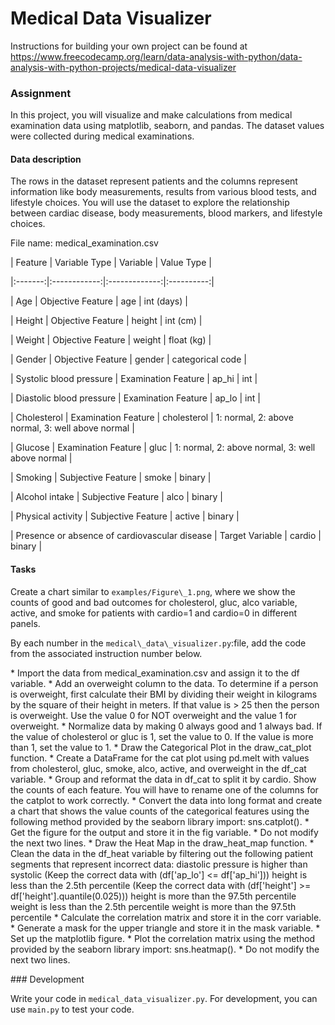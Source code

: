 # Medical Data Visualizer

Instructions for building your own project can be found at https://www.freecodecamp.org/learn/data-analysis-with-python/data-analysis-with-python-projects/medical-data-visualizer

### Assignment


In this project, you will visualize and make calculations from medical examination data using matplotlib, seaborn, and pandas. The dataset values were collected during medical examinations.



#### Data description


The rows in the dataset represent patients and the columns represent information like body measurements, results from various blood tests, and lifestyle choices. You will use the dataset to explore the relationship between cardiac disease, body measurements, blood markers, and lifestyle choices.



File name: medical\_examination.csv



| Feature | Variable Type | Variable      | Value Type |

|:-------:|:------------:|:-------------:|:----------:|

| Age | Objective Feature | age | int (days) |

| Height | Objective Feature | height | int (cm) |

| Weight | Objective Feature | weight | float (kg) |

| Gender | Objective Feature | gender | categorical code |

| Systolic blood pressure | Examination Feature | ap\_hi | int |

| Diastolic blood pressure | Examination Feature | ap\_lo | int |

| Cholesterol | Examination Feature | cholesterol | 1: normal, 2: above normal, 3: well above normal |

| Glucose | Examination Feature | gluc | 1: normal, 2: above normal, 3: well above normal |

| Smoking | Subjective Feature | smoke | binary |

| Alcohol intake | Subjective Feature | alco | binary |

| Physical activity | Subjective Feature | active | binary |

| Presence or absence of cardiovascular disease | Target Variable | cardio | binary |



#### Tasks


Create a chart similar to `examples/Figure\_1.png`, where we show the counts of good and bad outcomes for cholesterol, gluc, alco variable, active, and smoke for patients with cardio=1 and cardio=0 in different panels.



By each number in the `medical\_data\_visualizer.py`:file, add the code from the associated instruction number below.

\* Import the data from medical_examination.csv and assign it to the df variable.
\* Add an overweight column to the data. To determine if a person is overweight, first calculate their BMI by dividing their weight in kilograms by the square of 	their height in meters. If that value is > 25 then the person is overweight. Use the value 0 for NOT overweight and the value 1 for overweight.
\* Normalize data by making 0 always good and 1 always bad. If the value of cholesterol or gluc is 1, set the value to 0. If the value is more than 1, set the value 	to 1.
\* Draw the Categorical Plot in the draw_cat_plot function.
\* Create a DataFrame for the cat plot using pd.melt with values from cholesterol, gluc, smoke, alco, active, and overweight in the df_cat variable.
\* Group and reformat the data in df_cat to split it by cardio. Show the counts of each feature. You will have to rename one of the columns for the catplot to work 	correctly.
\* Convert the data into long format and create a chart that shows the value counts of the categorical features using the following method provided by the seaborn 	library import: sns.catplot().
\* Get the figure for the output and store it in the fig variable.
\* Do not modify the next two lines.
\* Draw the Heat Map in the draw_heat_map function.
\* Clean the data in the df_heat variable by filtering out the following patient segments that represent incorrect data:
        diastolic pressure is higher than systolic (Keep the correct data with (df['ap_lo'] <= df['ap_hi']))
        height is less than the 2.5th percentile (Keep the correct data with (df['height'] >= df['height'].quantile(0.025)))
        height is more than the 97.5th percentile
        weight is less than the 2.5th percentile
        weight is more than the 97.5th percentile
\* Calculate the correlation matrix and store it in the corr variable.
\* Generate a mask for the upper triangle and store it in the mask variable.
\* Set up the matplotlib figure.
\* Plot the correlation matrix using the method provided by the seaborn library import: sns.heatmap().
\* Do not modify the next two lines.


\### Development


Write your code in `medical_data_visualizer.py`. For development, you can use `main.py` to test your code.

